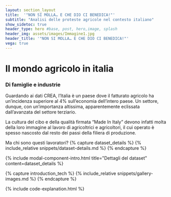 ```yaml
---
layout: section_layout
title:  '"NON SI MOLLA… E CHE DIO CI BENEDICA!"'
subtitle: "Analisi delle proteste agricole nel contesto italiano"
show_sidetoc: true
header_type: hero #base, post, hero,image, splash
header_img: assets/images/Immagine1.jpg
header_title: '"NON SI MOLLA… E CHE DIO CI BENEDICA!"'
vega: true
---
```


# Il mondo agricolo in italia
### Di famiglie e industrie

Guardando ai dati CREA, l’Italia è un paese dove il fatturato agricolo ha un’incidenza superiore al 4% sull’economia dell’intero paese. Un settore, dunque, con un’importanza altissima, apparentemente eclissata dall’avanzata del settore terziario. 

La cultura del cibo e della qualità firmata “Made In Italy” devono infatti molta della loro immagine al lavoro di agricoltrici e agricoltori, il cui operato è spesso nascosto dal resto dei passi della filiera di produzione. 

Ma chi sono questi lavoratori?
{% capture dataset_details %}
{% include_relative snippets/dataset-details.md %}
{% endcapture %}

{% include modal-component-intro.html title="Dettagli del dataset" content=dataset_details %}

{% capture introduction_tech %}
{% include_relative snippets/gallery-images.md %}
{% endcapture %}

<div class="tech" style="display: none">
  {% include one-column-sm.html content=introduction_tech %}
</div>

{% include code-explanation.html %}
